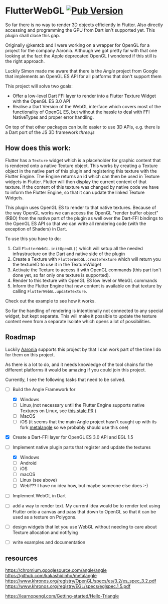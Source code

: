 # FlutterWebGL [![Pub Version](https://img.shields.io/pub/v/flutter_web_gl)][Pub]

So far there is no way to render 3D objects efficiently in Flutter. Also directly accessing and programming the GPU from Dart isn't supported yet. This plugin shall close this gap. 

Originally @kentcb and I were working on a wrapper for OpenGL for a project for the company Aaronia. Although we got pretty far with that one looking at the fact the Apple deprecated OpenGL I wondered if this still is the right approach. 

Luckily Simon made me aware that there is the *Angle* project from Google that implements an OpenGL ES API for all platforms that don't support them

This project will solve two goals:

* Offer a low-level Dart FFI layer to render into a Flutter Texture Widget with the OpenGL ES 3.0 API
* Realise a Dart Version of the WebGL interface which covers most of the functionality of OpenGL ES, but without the hassle to deal with FFI NativeTypes and proper error handling.

On top of that other packages can build easier to use 3D APIs, e.g. there is a Dart port of the JS 3D framework *three.js*

## How does this work:

Flutter has a `Texture` widget which is a placeholder for graphic content that is rendered onto a native Texture object. This works by creating a Texture object in the native part of this plugin and registering this texture with the Flutter Engine. The Engine returns an id which can then be used in Texture widgets in Flutter.
Flutter will then display the current content of that texture. If the content of this texture was changed by native code we have to inform the Flutter Engine, so that it can update the linked Texture Widgets.

This plugin uses OpenGL ES to render to that native textures. Because of the way OpenGL works we can access the OpenGL "render buffer object" (RBO) from the native part of the plugin as well over the Dart-FFI bindings to the OpenGL ES API so that we can write all rendering code (with the exception of Shaders) in Dart.

To use this you have to do:

1. Call `FlutterWebGL.initOpenGL()` which will setup all the needed infrastructure on the Dart and native side of the plugin
2. Create a Texture with `FlutterWebGL.createTexture` which will return you the textureID to use it in the TextureWidget
3. Activate the Texture to access it with OpenGL commands (this part isn't done yet, so far only one texture is supported).
4. Render to this texture with OpenGL ES low level or WebGL commands
5. Inform the Flutter Engine that new content is available on that texture by calling `FlutterWebGL.updateTexture`.

Check out the example to see how it works.

So far the handling of rendering is intentionally not connected to any special widget, but kept separate. This will make it possible to update the texture content even from a separate Isolate which opens a lot of possibilities.

## Roadmap

Luckily [Aaronia](https://aaronia.de) supports this project by that I can work part of the time I do for them on this project. 

As there is a lot to do, and it needs knowledge of the tool chains for the different platforms it would be amazing if you could join this project.

Currently, I see the following tasks that need to be solved.

- [ ] Build the Angle Framework for 
    - [x] Windows 
    - [ ] Linux,(not necessary until the Flutter Engine supports native Textures on Linux, see [this stale PR](https://github.com/flutter/engine/pull/20714) )
    - [ ] MacOS 
    - [ ] iOS (it seems that the main Angle project hasn't caught up with its fork [metalangle](https://github.com/kakashidinho/metalangle) so we probably should use this one)
- [x] Create a Dart-FFI layer for OpenGL ES 3.0 API and EGL 1.5
- [ ] Implement native plugin parts that register and update the textures
    - [x] Windows 
    - [ ] Android
    - [ ] iOS
    - [ ] macOS
    - [ ] Linux (see above)
    - [ ] Web??? I have no idea how, but maybe someone else does :-)
- [ ] Implement WebGL in Dart
- [ ] add a way to render text. My current idea would be to render text using Flutter onto a canvas and pass that down to OpenGL so that it can be used as a texture on Polygons.

- [ ] design widgets that let you use WebGL without needing to care about Texture allocation and notifying 
- [ ] write examples and documentation


## resources
https://chromium.googlesource.com/angle/angle
https://github.com/kakashidinho/metalangle
https://www.khronos.org/registry/OpenGL/specs/es/3.2/es_spec_3.2.pdf
https://www.khronos.org/registry/EGL/specs/eglspec.1.5.pdf

https://learnopengl.com/Getting-started/Hello-Triangle

[Pub]: https://pub.dev/packages/flutter_web_gl
